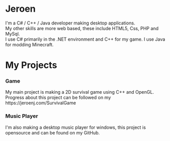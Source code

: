 # Jeroen
I'm a C# / C++ / Java developer making desktop applications. 
<br>My other skills are more web based, these include HTML5, Css, PHP and MySql.
<br>I use C# primarily in the .NET environment and C++ for my game. I use Java for modding Minecraft.

<h1>My Projects</h1>
<h3>Game</h3>
My main project is making a 2D survival game using C++ and OpenGL. 
<br>Progress about this project can be followed on my https://jeroenj.com/SurvivalGame
<h3>Music Player</h3>
I'm also making a desktop music player for windows, this project is opensource and can be found on my GitHub.
